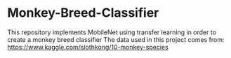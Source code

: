 # Monkey-Breed-Classifier
This repository implements MobileNet using transfer learning in order to create a monkey breed classifier
The data used in this project comes from: https://www.kaggle.com/slothkong/10-monkey-species
